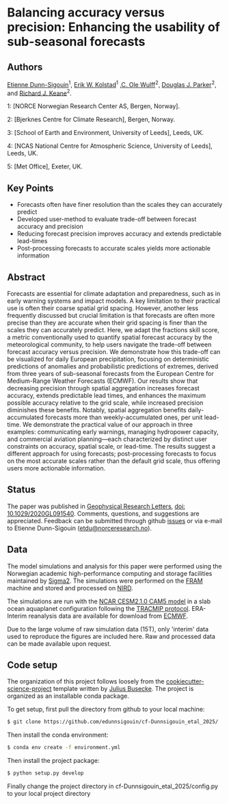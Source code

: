 Balancing accuracy versus precision: Enhancing the usability of sub-seasonal forecasts
============

Authors
--------
[Etienne Dunn-Sigouin](https://sites.google.com/view/etiennedunnsigouin/home)<sup>1</sup>, [Erik W. Kolstad](https://folk.uib.no/cli061/)<sup>1</sup>
,[C. Ole Wulff](http://www.pjk.atmosp.physics.utoronto.ca/)<sup>2</sup>, [Douglas J. Parker](http://www.pjk.atmosp.physics.utoronto.ca/)<sup>2</sup>, and [Richard J. Keane](http://www.pjk.atmosp.physics.utoronto.ca/)<sup>2</sup>.

1: [NORCE Norwegian Research Center AS, Bergen, Norway].

2: [Bjerknes Centre for Climate Research], Bergen, Norway.

3: [School of Earth and Environment, University of Leeds], Leeds, UK.

4: [NCAS National Centre for Atmospheric Science, University of Leeds], Leeds, UK.

5: [Met Office], Exeter, UK.

Key Points
----------

  - Forecasts often have finer resolution than the scales they can accurately predict
  - Developed user-method to evaluate trade-off between forecast accuracy and precision 
  - Reducing forecast precision improves accuracy and extends predictable lead-times
  - Post-processing forecasts to accurate scales yields more actionable information
  
Abstract
--------
Forecasts are essential for climate adaptation and preparedness, such as in early warning systems and impact
models. A key limitation to their practical use is often their coarse spatial grid spacing. However, another less
frequently discussed but crucial limitation is that forecasts are often more precise than they are accurate when
their grid spacing is finer than the scales they can accurately predict. Here, we adapt the fractions skill score,
a metric conventionally used to quantify spatial forecast accuracy by the meteorological community, to help
users navigate the trade-off between forecast accuracy versus precision. We demonstrate how this trade-off
can be visualized for daily European precipitation, focusing on deterministic predictions of anomalies and
probabilistic predictions of extremes, derived from three years of sub-seasonal forecasts from the European
Centre for Medium-Range Weather Forecasts (ECMWF). Our results show that decreasing precision through
spatial aggregation increases forecast accuracy, extends predictable lead times, and enhances the maximum
possible accuracy relative to the grid scale, while increased precision diminishes these benefits. Notably, spatial
aggregation benefits daily-accumulated forecasts more than weekly-accumulated ones, per unit lead-time. We
demonstrate the practical value of our approach in three examples: communicating early warnings, managing
hydropower capacity, and commercial aviation planning—each characterized by distinct user constraints on
accuracy, spatial scale, or lead-time. The results suggest a different approach for using forecasts; post-processing
forecasts to focus on the most accurate scales rather than the default grid scale, thus offering users more
actionable information.

Status
----------
The paper was published in [Geophysical Research Letters](https://agupubs.onlinelibrary.wiley.com/journal/19448007), [doi: 10.1029/2020GL091540](https://agupubs.onlinelibrary.wiley.com/doi/10.1029/2020GL091540). Comments, questions, and suggestions are appreciated. Feedback can be submitted through github [issues](https://github.com/edunnsigouin/cf-Dunnsigouin_etal_2025/issues) or via e-mail to Etienne Dunn-Sigouin (etdu@norceresearch.no).

Data 
----
The model simulations and analysis for this paper were performed using the Norwegian academic high-performance computing and storage facilities maintained by [Sigma2](https://www.sigma2.no/metacenter). The simulations were performed on the [FRAM](https://documentation.sigma2.no/hpc_machines/fram.html) machine and stored and processed on [NIRD](https://documentation.sigma2.no/files_storage/nird.html).

The simulations are run with the [NCAR CESM2.1.0 CAM5 model](https://www.cesm.ucar.edu/models/) in a slab ocean aquaplanet configuration following the [TRACMIP protocol](https://agupubs.onlinelibrary.wiley.com/doi/full/10.1002/2016MS000748). ERA-Interim reanalysis data are available for download from [ECMWF](https://www.ecmwf.int/en/forecasts/datasets/reanalysis-datasets/era-interim). 

Due to the large volume of raw simulation data (15T), only 'interim' data used to reproduce the figures are included here. Raw and processed data can be made available upon request.

Code setup
-------------
The organization of this project follows loosely from the [cookiecutter-science-project](https://github.com/jbusecke/cookiecutter-science-project) template written by [Julius Busecke](http://jbusecke.github.io/). The project is organized as an installable conda package.

To get setup, first pull the directory from github to your local machine:

``` bash
$ git clone https://github.com/edunnsigouin/cf-Dunnsigouin_etal_2025/
```

Then install the conda environment:

``` bash
$ conda env create -f environment.yml
```

Then install the project package:

``` bash
$ python setup.py develop
```

Finally change the project directory in cf-Dunnsigouin_etal_2025/config.py to your local project directory